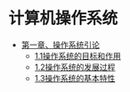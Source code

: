 # 计算机操作系统

* [第一章、操作系统引论](./第一章、操作系统引论)
    * [1.1操作系统的目标和作用](./第一章、操作系统引论/1.1操作系统的目标和作用.md)
    * [1.2操作系统的发展过程](./第一章、操作系统引论/1.2操作系统的发展过程.md)
    * [1.3操作系统的基本特性](./第一章、操作系统引论/1.3操作系统的基本特性.md)
